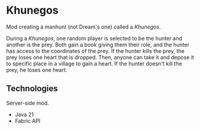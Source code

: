 # Khunegos

Mod creating a manhunt (not Dream's one) called a *Khunegos*.

During a *Khunegos*, one random player is selected to be the hunter and another is the prey.
Both gain a book giving them their role, and the hunter has access to the coordinates of the prey.
If the hunter kills the prey, the prey loses one heart that is dropped.
Then, anyone can take it and depose it to specific place in a village to gain a heart.
If the hunter doesn't kill the prey, he loses one heart.

## Technologies

Server-side mod.

- Java 21
- Fabric API

